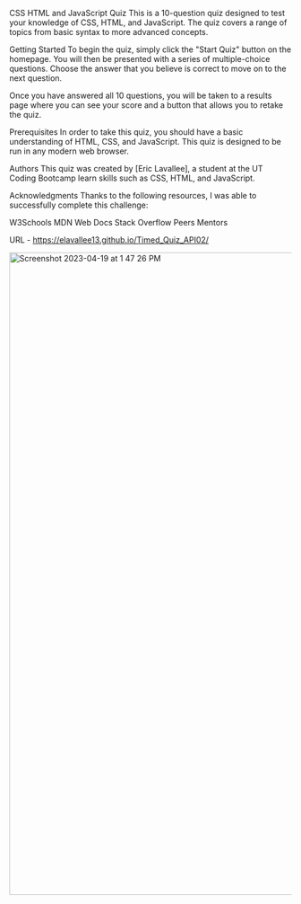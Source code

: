 CSS HTML and JavaScript Quiz
This is a 10-question quiz designed to test your knowledge of CSS, HTML, and JavaScript. The quiz covers a range of topics from basic syntax to more advanced concepts.

Getting Started
To begin the quiz, simply click the "Start Quiz" button on the homepage. You will then be presented with a series of multiple-choice questions. Choose the answer that you believe is correct to move on to the next question.

Once you have answered all 10 questions, you will be taken to a results page where you can see your score and a button that allows you to retake the quiz.

Prerequisites
In order to take this quiz, you should have a basic understanding of HTML, CSS, and JavaScript.
This quiz is designed to be run in any modern web browser.

Authors
This quiz was created by [Eric Lavallee], a student at the UT Coding Bootcamp learn skills such as CSS, HTML, and JavaScript.

Acknowledgments
Thanks to the following resources, I was able to successfully complete this challenge:

W3Schools
MDN Web Docs
Stack Overflow
Peers
Mentors


URL - https://elavallee13.github.io/Timed_Quiz_API02/

<img width="1144" alt="Screenshot 2023-04-19 at 1 47 26 PM" src="https://user-images.githubusercontent.com/126723001/233171323-5d30fcc9-f618-41ed-83eb-83665ee8e830.png">
